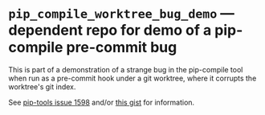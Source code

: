 # `pip_compile_worktree_bug_demo` — dependent repo for demo of a pip-compile pre-commit bug

This is part of a demonstration of a strange bug in the pip-compile tool when run as a
pre-commit hook under a git worktree, where it corrupts the worktree's git index.

See [pip-tools issue 1598](https://github.com/jazzband/pip-tools/issues/1598) and/or
[this gist](https://gist.github.com/gimbo/c2d43c9ff2f63771c6d1086422311b2b) for
information.
